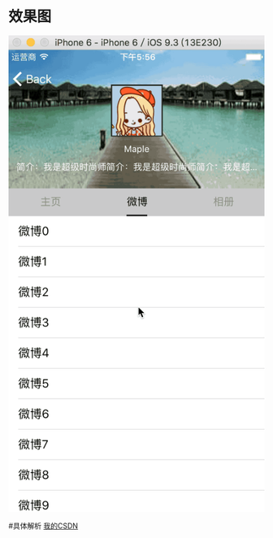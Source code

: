 # 效果图
![image](https://github.com/maple1994/WeiboHomePage/blob/master/display.gif)

#具体解析
[我的CSDN](http://blog.csdn.net/Bloody_Leaves/article/details/52831823)

